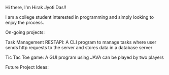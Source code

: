 Hi there, I'm Hirak Jyoti Das!!

I am a college student interested in programming and simply looking to enjoy the process.

On-going projects:

 Task Management RESTAPI:
      A CLI program to manage tasks where user sends http requests to the server and stores data in a database server 
 
 Tic Tac Toe game:
      A GUI program using JAVA can be played by two players


Future Project Ideas:

